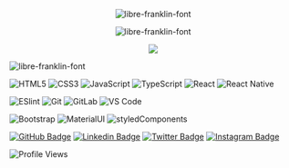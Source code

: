 <p align="center">
  <img src="https://fontmeme.com/permalink/210701/67da2aa7ed7dfddb4878c9c3fe5924a0.png" alt="libre-franklin-font" border="0">
</p>

<p align="center">
  <img src="https://fontmeme.com/permalink/210701/b8eeea432398bd2c3b457188b6e7c1d6.png" alt="libre-franklin-font" border="0">
</p>

<p align="center">
  <a href="https://github.com/isakrilds">
    <img src="https://github-readme-stats.vercel.app/api?username=isakrilds&show_icons=true&theme=dracula" />
  </a>
</p>

<img src="https://fontmeme.com/permalink/210701/5b31151a2a2ffcc57cde17b6a2b9b1e5.png" alt="libre-franklin-font" border="0">

![HTML5](https://img.shields.io/badge/-HTML5-%23E44D27?style=flat-square&logo=html5&logoColor=ffffff)
![CSS3](https://img.shields.io/badge/-CSS3-%231572B6?style=flat-square&logo=css3)
![JavaScript](https://img.shields.io/badge/-JavaScript-%23F7DF1C?style=flat-square&logo=javascript&logoColor=000000&labelColor=%23F7DF1C&color=%23FFCE5A)
![TypeScript](https://img.shields.io/badge/-TypeScript-007ACC?style=flat-square&logo=typescript&logoColor=white)
![React](https://img.shields.io/badge/-React-%23282C34?style=flat-square&logo=react)
![React Native](https://img.shields.io/badge/-ReactNative-%23282C34?style=flat-square&logo=react)

![ESlint](https://img.shields.io/badge/-ESLint-%234B32C3?style=flat-square&logo=eslint)
![Git](https://img.shields.io/badge/-Git-%23F05032?style=flat-square&logo=git&logoColor=%23ffffff)
![GitLab](https://img.shields.io/badge/-GitLab-FCA121?style=flat-square&logo=gitlab)
![VS Code](https://img.shields.io/badge/-VSCode-%23007ACC?style=flat-square&logo=visual-studio-code)

![Bootstrap](https://img.shields.io/badge/-Bootstrap-%23282C34?style=flat-square&logo=bootstrap)
![MaterialUI](https://img.shields.io/badge/-materialUI-%23282C34?style=flat-square&logo=materialUI)
![styledComponents](https://img.shields.io/badge/-StyledComponents-%23282C34?style=flat-square&logo=styledComponents)

[![GitHub Badge](https://img.shields.io/badge/-@IsaKrilds-%23282C34?style=flat-square&logo=github&link=https://github.com/IsaKrilds)](https://github.com/IsaKrilds/)
[![Linkedin Badge](https://img.shields.io/badge/-IsadoraSampaio-%23282C34?style=flat-square&logo=linkedin&link=https://www.linkedin.com/in/isadora-sampaio-4bb74316b/)](https://www.linkedin.com/in/isadora-sampaio-4bb74316b/)
[![Twitter Badge](https://img.shields.io/badge/-@IsaKrilds-%23282C34?style=flat-square&logo=twitter)](https://twitter.com/IsaKrilds)
[![Instagram Badge](https://img.shields.io/badge/-@IsaKrilds-%23282C34?style=flat-square&logo=instagram)](https://www.instagram.com/isakrilds/)

![Profile Views](http://estruyf-github.azurewebsites.net/api/VisitorHit?user=isakrilds&repo=isakrilds&countColorcountColor)
